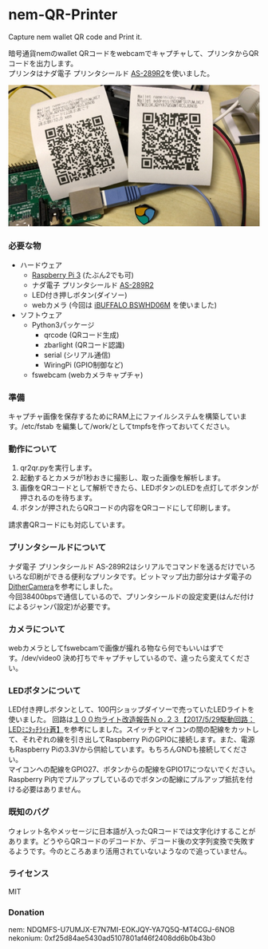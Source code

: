 # nem-QR-Printer
Capture nem wallet QR code and Print it.

暗号通貨nemのwallet QRコードをwebcamでキャプチャして、プリンタからQRコードを出力します。  
プリンタはナダ電子 プリンタシールド [AS-289R2](http://www.nada.co.jp/as289r2/)を使いました。

![](IMG_8079.JPG)

### 必要な物

- ハードウェア
  - [Raspberry Pi 3](https://www.switch-science.com/catalog/3050/) (たぶん2でも可)
  - ナダ電子 プリンタシールド [AS-289R2](https://www.switch-science.com/catalog/2553/)
  - LED付き押しボタン(ダイソー)
  - webカメラ (今回は [iBUFFALO BSWHD06M](https://amazon.jp/o/ASIN/B00GZAF89W/opencollect-22) を使いました)
- ソフトウェア
  - Python3パッケージ
    - qrcode (QRコード生成)
    - zbarlight (QRコード認識)
    - serial (シリアル通信)
    - WiringPi (GPIO制御など)
  - fswebcam (webカメラキャプチャ)

### 準備

キャプチャ画像を保存するためにRAM上にファイルシステムを構築しています。/etc/fstab を編集して/work/としてtmpfsを作っておいてください。

### 動作について

1. qr2qr.pyを実行します。
1. 起動するとカメラが1秒おきに撮影し、取った画像を解析します。
1. 画像をQRコードとして解析できたら、LEDボタンのLEDを点灯してボタンが押されるのを待ちます。
1. ボタンが押されたらQRコードの内容をQRコードにして印刷します。

請求書QRコードにも対応しています。

### プリンタシールドについて

ナダ電子 プリンタシールド AS-289R2はシリアルでコマンドを送るだけでいろいろな印刷ができる便利なプリンタです。ビットマップ出力部分はナダ電子の[DitherCamera](https://github.com/NADA-ELECTRONICS/DitherCamera)を参考にしました。  
今回38400bpsで通信しているので、プリンタシールドの設定変更(はんだ付けによるジャンパ設定)が必要です。

### カメラについて

webカメラとしてfswebcamで画像が撮れる物なら何でもいいはずです。/dev/video0 決め打ちでキャプチャしているので、違ったら変えてください。

### LEDボタンについて
LED付き押しボタンとして、100円ショップダイソーで売っていたLEDライトを使いました。
回路は[１００均ライト改造報告Ｎｏ.２３【2017/5/29駆動回路：LEDﾐﾆﾀｯﾁﾗｲﾄ蒼】](http://yamane-factory.cocolog-nifty.com/yamane/2017/03/2017324led-0eb5.html)を参考にしました。スイッチとマイコンの間の配線をカットして、それぞれの線を引き出してRaspberry PiのGPIOに接続します。また、電源もRaspberry Piの3.3Vから供給しています。もちろんGNDも接続してください。  
マイコンへの配線をGPIO27、ボタンからの配線をGPIO17につないでください。Raspberry Pi内でプルアップしているのでボタンの配線にプルアップ抵抗を付ける必要はありません。

### 既知のバグ

ウォレット名やメッセージに日本語が入ったQRコードでは文字化けすることがあります。どうやらQRコードのデコードか、デコード後の文字列変換で失敗するようです。今のところあまり活用されていないようなので追っていません。

### ライセンス
MIT

### Donation

nem: NDQMFS-U7UMJX-E7N7MI-EOKJQY-YA7Q5Q-MT4CGJ-6NOB  
nekonium: 0xf25d84ae5430ad5107801af46f2408dd6b0b43b0
